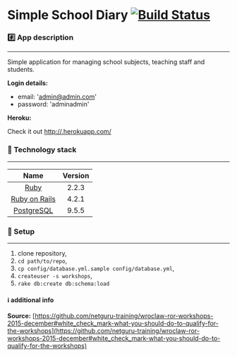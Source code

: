 Simple School Diary
[![Build Status](https://travis-ci.org/crappylime/School-diary.svg)](https://travis-ci.org/crappylime/School-diary.svg)
================

### :hash: App description
-------------
Simple application for managing school subjects, teaching staff and students.

**Login details:**

* email: 'admin@admin.com'
* password: 'adminadmin'

**Heroku:**

Check it out [http://.herokuapp.com/](http://.herokuapp.com/)

### :closed_lock_with_key: Technology stack
-------------

| Name |  Version |
| :--: | :---: |
| [Ruby](https://www.ruby-lang.org) | 2.2.3 |
| [Ruby on Rails](http://www.rubyonrails.org/) | 4.2.1 |
| [PostgreSQL](http://www.postgresql.org/) | 9.5.5 |

### :book: Setup
-------------
1. clone repository,
2. `cd path/to/repo`,
3. `cp config/database.yml.sample config/database.yml`,
4. `createuser -s workshops`,
5. `rake db:create db:schema:load`

#### :information_source: additional info

**Source:** [https://github.com/netguru-training/wroclaw-ror-workshops-2015-december#white_check_mark-what-you-should-do-to-qualify-for-the-workshops](https://github.com/netguru-training/wroclaw-ror-workshops-2015-december#white_check_mark-what-you-should-do-to-qualify-for-the-workshops)
